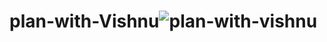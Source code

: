 # plan-with-Vishnu![plan-with-vishnu](https://github.com/fronteneddeveloperVishnu/plan-with-Vishnu/assets/145842301/63ee2ae6-de88-4f2e-9ac3-e0fa8399b7ba)
